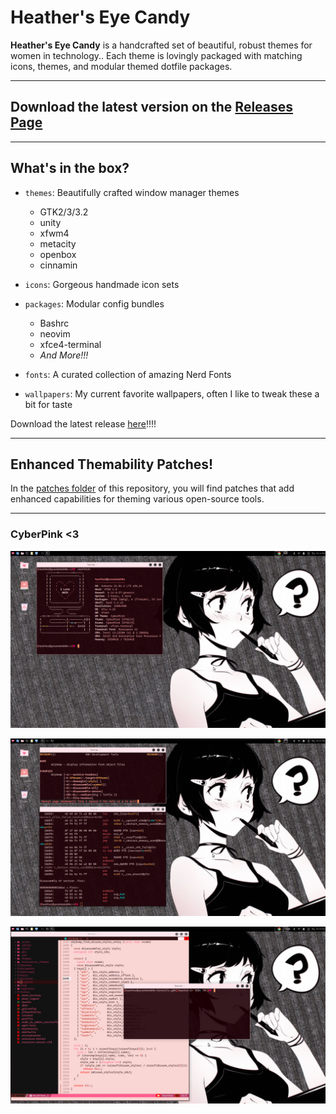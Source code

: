 # Heather's Eye Candy

**Heather's Eye Candy** is a handcrafted set of beautiful, robust themes for women in technology.. Each theme is
lovingly packaged with matching icons, themes, and modular themed dotfile packages.

---

## Download the latest version on the [Releases Page](https://github.com/heathershaw821/Heathers-eye-candy/releases)

---

## What's in the box?

- `themes`: Beautifully crafted window manager themes
  - GTK2/3/3.2
  - unity
  - xfwm4
  - metacity
  - openbox
  - cinnamin

- `icons`: Gorgeous handmade icon sets
- `packages`: Modular config bundles
  - Bashrc
  - neovim
  - xfce4-terminal
  - *And More!!!*
- `fonts`: A curated collection of amazing Nerd Fonts
- `wallpapers`: My current favorite wallpapers, often I like to tweak these a bit for taste

Download the latest release [here](https://github.com/heathershaw821/Heathers-eye-candy/releases)!!!!

---

## Enhanced Themability Patches!

In the [patches folder](./patches) of this repository, you will find patches that add enhanced capabilities for theming various open-source tools.

---

### CyberPink <3
![CyberPink Screenshot](screenshots/screenshot1.png)


![CyberPink Screenshot2](screenshots/screenshot2.png)

![CyberPink Screenshot2](screenshots/screenshot3.png)
